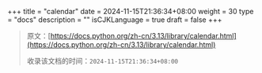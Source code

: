 +++
title = "calendar"
date = 2024-11-15T21:36:34+08:00
weight = 30
type = "docs"
description = ""
isCJKLanguage = true
draft = false
+++

> 原文：[https://docs.python.org/zh-cn/3.13/library/calendar.html](https://docs.python.org/zh-cn/3.13/library/calendar.html)
>
> 收录该文档的时间：`2024-11-15T21:36:34+08:00`
